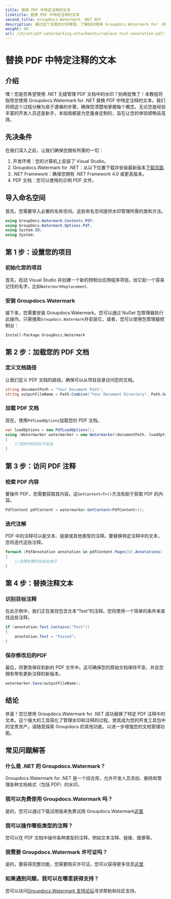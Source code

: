 ```yaml
---
title: 替换 PDF 中特定注释的文本
linktitle: 替换 PDF 中特定注释的文本
second_title: GroupDocs.Watermark .NET API
description: 通过这个全面的分步教程，了解如何使用 Groupdocs.Watermark for .NET 替换特定 PDF 注释中的文本。
weight: 40
url: /zh/net/pdf-watermarking-attachments/replace-text-annotation-pdf/
---
```


# 替换 PDF 中特定注释的文本

## 介绍
嘿！您是否希望使用 .NET 无缝管理 PDF 文档中的水印？别再犹豫了！本教程将指导您使用 Groupdocs.Watermark for .NET 替换 PDF 中特定注释的文本。我们将把这个过程分解为易于遵循的步骤，确保您清楚地掌握每个概念。无论您是经验丰富的开发人员还是新手，本指南都是为您量身定制的，旨在让您的体验顺畅且高效。
## 先决条件
在我们深入之前，让我们确保您拥有所需的一切：
1. 开发环境：您的计算机上安装了 Visual Studio。
2.  Groupdocs.Watermark for .NET：从以下位置下载并安装最新版本[下载页面](https://releases.groupdocs.com/Watermark/net/).
3. .NET Framework：确保您拥有 .NET Framework 4.0 或更高版本。
4. PDF 文档：您可以使用的示例 PDF 文件。
## 导入命名空间
首先，您需要导入必要的名称空间。这些命名空间提供水印管理所需的类和方法。
```csharp
using GroupDocs.Watermark.Contents.Pdf;
using GroupDocs.Watermark.Options.Pdf;
using System.IO;
using System;
```
## 第 1 步：设置您的项目
### 初始化您的项目
首先，启动 Visual Studio 并创建一个新的控制台应用程序项目。给它起一个容易记住的名字，比如`WatermarkReplacement`.
### 安装 Groupdocs.Watermark
接下来，您需要安装 Groupdocs.Watermark。您可以通过 NuGet 包管理器执行此操作。只需搜索`Groupdocs.Watermark`并安装它。或者，您可以使用包管理器控制台：
```shell
Install-Package GroupDocs.Watermark
```
## 第 2 步：加载您的 PDF 文档
### 定义文档路径
让我们定义 PDF 文档的路径。确保可以从项目目录访问您的文档。
```csharp
string documentPath = "Your Document Path";
string outputFileName = Path.Combine("Your Document Directory", Path.GetFileName(documentPath));
```
### 加载 PDF 文档
现在，使用`PdfLoadOptions`加载您的 PDF 文档。
```csharp
var loadOptions = new PdfLoadOptions();
using (Watermarker watermarker = new Watermarker(documentPath, loadOptions))
{
    //您的代码将位于此处
}
```
## 第 3 步：访问 PDF 注释
### 检索 PDF 内容
要操作 PDF，您需要获取其内容。这`GetContent<T>()`方法有助于获取 PDF 的内容。
```csharp
PdfContent pdfContent = watermarker.GetContent<PdfContent>();
```
### 迭代注解
PDF 中的注释可以是文本、链接或其他类型的注释。要替换特定注释中的文本，您将迭代这些注释。
```csharp
foreach (PdfAnnotation annotation in pdfContent.Pages[0].Annotations)
{
    //注释处理将在此处进行
}
```
## 第 4 步：替换注释文本
### 识别目标注释
在此示例中，我们正在查找包含文本“Test”的注释。您将使用一个简单的条件来查找这些注释。
```csharp
if (annotation.Text.Contains("Test"))
{
    annotation.Text = "Passed";
}
```
### 保存修改后的PDF
最后，将更改保存到新的 PDF 文件中。这可确保您的原始文档保持不变，并且您拥有带有更新注释的新版本。
```csharp
watermarker.Save(outputFileName);
```

## 结论
恭喜！您已使用 Groupdocs.Watermark for .NET 成功替换了特定 PDF 注释中的文本。这个强大的工具简化了管理水印和注释的过程，使其成为您的开发工具包中的宝贵资产。请随意探索 Groupdocs 的其他功能，以进一步增强您的文档管理功能。
## 常见问题解答
### 什么是 .NET 的 Groupdocs.Watermark？
Groupdocs.Watermark for .NET 是一个综合库，允许开发人员添加、删除和管理各种文档格式（包括 PDF）的水印。
### 我可以免费使用 Groupdocs.Watermark 吗？
是的，您可以通过下载试用版来免费试用 Groupdocs.Watermark[这里](https://releases.groupdocs.com/).
### 我可以操作哪些类型的注释？
您可以在 PDF 文档中操作各种类型的注释，例如文本注释、链接、图章等。
### 我需要 Groupdocs.Watermark 许可证吗？
是的，要获得完整功能，您需要购买许可证。您可以获得更多信息[这里](https://purchase.groupdocs.com/buy).
### 如果遇到问题，我可以在哪里获得支持？
您可以访问[Groupdocs.Watermark 支持论坛](https://forum.groupdocs.com/c/watermark/19)寻求帮助和社区支持。